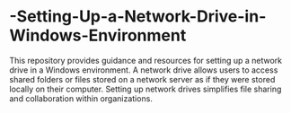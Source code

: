 # -Setting-Up-a-Network-Drive-in-Windows-Environment
This repository provides guidance and resources for setting up a network drive in a Windows environment. A network drive allows users to access shared folders or files stored on a network server as if they were stored locally on their computer. Setting up network drives simplifies file sharing and collaboration within organizations.
